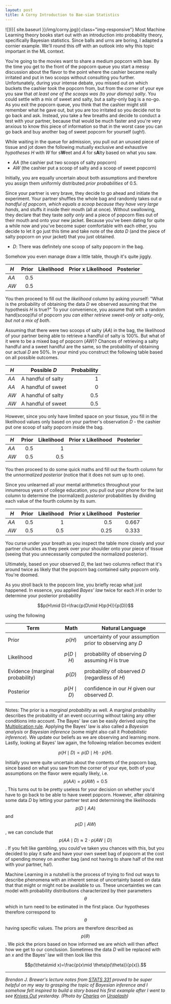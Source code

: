 ```yaml
---
layout: post
title: A Corny Introduction to Bae-sian Statistics
---
```


![]({{ site.baseurl }}/img/corny.jpg){:class="img-responsive"}
Most Machine Learning theory books start out with an introduction into probability theory, specifically Bayesian statistics. Since balls and urns are boring, I adapted a cornier example. We'll round this off with an outlook into why this topic important in the ML context.

You're going to the movies  want to share a medium popcorn with bae. By the time you get to the front of the popcorn queue you start a messy discussion about the flavor to the point where the cashier became really irritated and put in two scoops without consulting you further. Unfortunately, during your intense debate, you missed out on which buckets the cashier took the popcorn from, but from the corner of your eye you saw that *at least one of the scoops was (to your dismay) salty*. You could settle with a mix of sweet and salty, but a salty-only bag is a no-go. As you exit the popcorn queue, you think that the cashier might still remember what he gave out, but you are too irritated so you decide not to go back and ask. Instead, you take a few breaths and decide to conduct a test with your partner, because that would be much faster and you're very anxious to know this piece of information so that in the worst case you can go back and buy another bag of sweet popcorn for yourself (ugh!).

While waiting in the queue for admission, you pull out an unused piece of tissue and jot down the following mutually exclusive and exhaustive *hypotheses* *H* with *W* for s**W**eet and *A* for s**A**lty based on what you saw.

- *AA* (the cashier put two scoops of salty popcorn)
- *AW* (the cashier put a scoop of salty and a scoop of sweet popcorn)

Initially, you are equally uncertain about both assumptions and therefore you assign them  uniformly distributed *prior probabilities* of 0.5.

Since your partner is very brave, they decide to go ahead and initiate the experiment. Your partner shuffles the whole bag and randomly takes out *a handful of popcorn, which equals a scoop because they have very large hands*, and stuffs it inside their mouth (all at once). Without swallowing, they declare that they taste *salty only* and a piece of popcorn flies out of their mouth and onto your new jacket. Because you've been dating for quite a while now and you've become super comfortable with each other, you decide to let it go just this time and take note of the *data* *D* (and the piece of salty popcorn on your jacket) that you just obtained.

* *D*: There was definitely one scoop of salty popcorn in the bag.

Somehow you even manage draw a little table, though it's quite jiggly.

| *H* | Prior | Likelihood | Prior x Likelihood | Posterior |
| --- | ---: | ---: | ---: | ---: |
| *AA* | 0.5 |  |  |  |
| *AW* | 0.5 |  |  |  |

You then proceed to fill out the *likelihood* column by asking yourself: "What is the probability of obtaining the data *D* we observed assuming that the hypothesis *H* is true?" To your convenience, you assume that with a random hand(scoop)ful of popcorn *you can either retrieve sweet-only or salty-only, but not a mix of both*.

Assuming that there were two scoops of salty (*AA*) in the bag, the likelihood of your partner being able to retrieve a handful of salty is 100%. But what of it were to be a mixed bag of popcorn (*AW*)? Chances of retrieving a salty handful and a sweet handful are the same, so the probability of obtaining our actual *D* are 50%. In your mind you construct the following table based on all possible outcomes.


| *H* | Possible *D* | Probability |
| --- | --- | ---: |
| *AA* | A handful of salty | 1 |
| *AA* | A handful of sweet | 0 |
| *AW* | A handful of salty | 0.5 |
| *AW* | A handful of sweet | 0.5 |

<!-- <table>
    <thead>
        <tr>
            <th><i>H</i></th>
            <th>Possible <i>D</i></th>
            <th>Probability (likelihood)</th>
        </tr>
    </thead>
    <tbody>
        <tr>
            <td rowspan=2><i>AA</i></td>
            <td>A handful of salty</td>
            <td align='right'>1</td>
        </tr>
        <tr>
            <td>A handful of sweet</td>
            <td align='right'>0</td>
        </tr>
        <tr>
            <td rowspan=2><i>AW</i></td>
            <td>A handful of salty</td>
            <td align='right'>0.5</td>
        </tr>
        <tr>
            <td>A handful of sweet</td>
            <td align='right'>0.5</td>
        </tr>
    </tbody>
</table> -->

However, since you only have limited space on your tissue, you fill in the likelihood values only based on your partner's observation *D* - the cashier put one scoop of salty popcorn inside the bag.

| *H* | Prior | Likelihood | Prior x Likelihood | Posterior |
| --- | ---: | ---: | ---: | ---: |
| *AA* | 0.5 | 1 |  |  |
| *AW* | 0.5 | 0.5 |  |  |

You then proceed to do some quick maths and fill out the fourth column for the *unnormalized posterior* (notice that it does not sum up to one).

Since you unlearned all your mental arithmetics throughout your innumerous years of college education, you pull out your phone for the last column to determine the (normalized) *posterior* probabilities by dividing each value of the fourth column by its sum.

| *H* | Prior | Likelihood | Prior x Likelihood | Posterior |
| --- | ---: | ---: | ---: | ---: |
| *AA* | 0.5 | 1 | 0.5 | 0.667 |
| *AW* | 0.5 | 0.5 | 0.25 | 0.333 |

You curse under your breath as you inspect the table more closely and your partner chuckles as they peek over your shoulder onto your piece of tissue (seeing that you unnecessarily computed the normalized posterior). 

Ultimately, based on your observed *D*, the last two columns reflect that it's around twice as likely that the popcorn bag contained salty popcorn only. You're doomed.

As you stroll back to the popcorn line, you briefly recap what just happened. In essence, you applied *Bayes' law* twice for each *H* in order to determine your posterior probability

$$p(H\mid D)=\frac{p(D\mid H)p(H)}{p(D)}$$

using the following

| Term | Math | Natural Language |
| ---  | ---  | --- |
| Prior | $$p(H)$$ | uncertainty of your assumption prior to observing any *D* |
| Likelihood | $$p(D \mid H)$$ | probability of observing *D* assuming *H* is true |
| Evidence (marginal probability) | $$p(D)$$ | probability of observed *D* (regardless of *H*) |
| Posterior | $$p(H \mid D)$$ | confidence in our *H* given our observed *D*. |

Notes: The prior is a *marginal probability* as well. A marginal probability describes the probability of an event occurring without taking any other conditions into account. The Bayes' law can be easily derived using the [Multiplication rule](https://www.khanacademy.org/math/ap-statistics/probability-ap/probability-multiplication-rule/a/general-multiplication-rule). Applying the Bayes' law is also called a *Bayesian analysis* or *Bayesian inference* (some might also call it *Probabilistic inference*). We update our beliefs as we are observing and learning more. Lastly, looking at Bayes' law again, the following relation becomes evident

$$p(H\mid D) \propto p(D\mid H) \cdot p(H).$$

Initially you were quite uncertain about the contents of the popcorn bag, since based on what you saw from the corner of your eye, both of your assumptions on the flavor were equally likely, i.e. $$p(AA) = p(AW) = 0.5$$. This turns out to be pretty useless for your decision on whether you'd have to go back to be able to have sweet popcorn. However, after obtaining some data *D* by letting your partner test and determining the likelihoods $$p(D \mid AA)$$ and $$p(D \mid AW)$$, we can conclude that $$p(AA \mid D) \approx 2 \cdot p(AW \mid D)$$. If you felt like gambling, you could've taken you chances with this, but you decided to play it safe and have your own sweet bag of popcorn at the cost of spending money on another bag (and not having to share half of the rest with your partner, ha!). 

Machine Learning in a nutshell is the process of trying to find out ways to describe phenomena with an inherent sense of uncertainty based on data that that might or might not  be available to us. These uncertainties we can model with probability distributions characterized by their parameters $$\theta$$ which in turn need to be estimated in the first place. Our hypotheses therefore correspond to $$\theta$$ having specific values. The priors are therefore described as $$p(\theta)$$. We pick the priors based on how informed we are which will then affect how we get to our conclusion. Sometimes the data *D* will be replaced with an *x* and the Bayes' law will then look like this

$$p(\theta\mid x)=\frac{p(x\mid \theta)p(\theta)}{p(x)}.$$

--- 

*Brendon J. Brewer's lecture notes from [STATS 331](https://www.stat.auckland.ac.nz/~brewer/stats331.pdf) proved to be super helpful on my way to grasping the topic of Bayesian inference and I somehow felt inspired to build a story based his first example after I went to see [Knives Out](https://www.imdb.com/title/tt8946378/) yesterday. (Photo by [Charles](https://unsplash.com/@charlesdeluvio) on [Unsplash](https://unsplash.com/))*